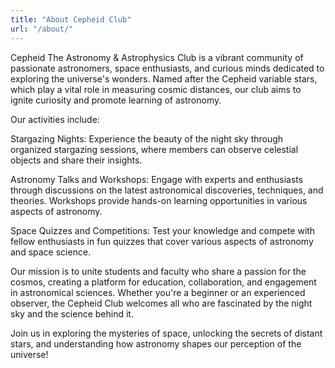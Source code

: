 ```yaml
---
title: "About Cepheid Club"
url: "/about/"
---
```


Cepheid The Astronomy & Astrophysics Club is a vibrant community of passionate astronomers, space enthusiasts, and curious minds dedicated to exploring the universe's wonders. Named after the Cepheid variable stars, which play a vital role in measuring cosmic distances, our club aims to ignite curiosity and promote learning of astronomy.

Our activities include:

Stargazing Nights: Experience the beauty of the night sky through organized stargazing sessions, where members can observe celestial objects and share their insights.

Astronomy Talks and Workshops: Engage with experts and enthusiasts through discussions on the latest astronomical discoveries, techniques, and theories. Workshops provide hands-on learning opportunities in various aspects of astronomy.

Space Quizzes and Competitions: Test your knowledge and compete with fellow enthusiasts in fun quizzes that cover various aspects of astronomy and space science.

Our mission is to unite students and faculty who share a passion for the cosmos, creating a platform for education, collaboration, and engagement in astronomical sciences. Whether you're a beginner or an experienced observer, the Cepheid Club welcomes all who are fascinated by the night sky and the science behind it.

Join us in exploring the mysteries of space, unlocking the secrets of distant stars, and understanding how astronomy shapes our perception of the universe!
